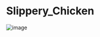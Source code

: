 # Slippery_Chicken

![image](https://user-images.githubusercontent.com/44148427/229145910-72ee3929-6248-4cd2-aa3c-bb09ffe53a2a.png)
